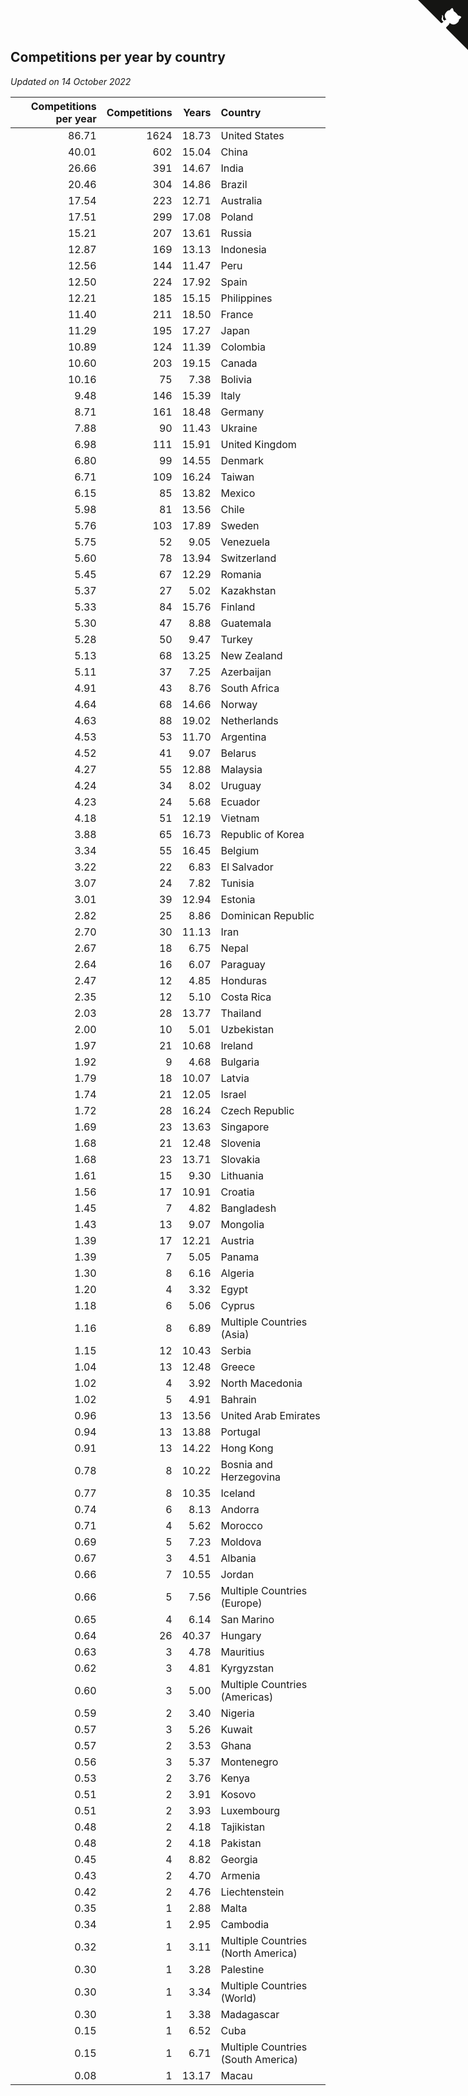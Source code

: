## Competitions per year by country

*Updated on 14 October 2022*

| Competitions per year | Competitions | Years | Country |
| ---: | ---: | ---: | :--- |
| 86.71 | 1624 | 18.73 | United States |
| 40.01 | 602 | 15.04 | China |
| 26.66 | 391 | 14.67 | India |
| 20.46 | 304 | 14.86 | Brazil |
| 17.54 | 223 | 12.71 | Australia |
| 17.51 | 299 | 17.08 | Poland |
| 15.21 | 207 | 13.61 | Russia |
| 12.87 | 169 | 13.13 | Indonesia |
| 12.56 | 144 | 11.47 | Peru |
| 12.50 | 224 | 17.92 | Spain |
| 12.21 | 185 | 15.15 | Philippines |
| 11.40 | 211 | 18.50 | France |
| 11.29 | 195 | 17.27 | Japan |
| 10.89 | 124 | 11.39 | Colombia |
| 10.60 | 203 | 19.15 | Canada |
| 10.16 | 75 | 7.38 | Bolivia |
| 9.48 | 146 | 15.39 | Italy |
| 8.71 | 161 | 18.48 | Germany |
| 7.88 | 90 | 11.43 | Ukraine |
| 6.98 | 111 | 15.91 | United Kingdom |
| 6.80 | 99 | 14.55 | Denmark |
| 6.71 | 109 | 16.24 | Taiwan |
| 6.15 | 85 | 13.82 | Mexico |
| 5.98 | 81 | 13.56 | Chile |
| 5.76 | 103 | 17.89 | Sweden |
| 5.75 | 52 | 9.05 | Venezuela |
| 5.60 | 78 | 13.94 | Switzerland |
| 5.45 | 67 | 12.29 | Romania |
| 5.37 | 27 | 5.02 | Kazakhstan |
| 5.33 | 84 | 15.76 | Finland |
| 5.30 | 47 | 8.88 | Guatemala |
| 5.28 | 50 | 9.47 | Turkey |
| 5.13 | 68 | 13.25 | New Zealand |
| 5.11 | 37 | 7.25 | Azerbaijan |
| 4.91 | 43 | 8.76 | South Africa |
| 4.64 | 68 | 14.66 | Norway |
| 4.63 | 88 | 19.02 | Netherlands |
| 4.53 | 53 | 11.70 | Argentina |
| 4.52 | 41 | 9.07 | Belarus |
| 4.27 | 55 | 12.88 | Malaysia |
| 4.24 | 34 | 8.02 | Uruguay |
| 4.23 | 24 | 5.68 | Ecuador |
| 4.18 | 51 | 12.19 | Vietnam |
| 3.88 | 65 | 16.73 | Republic of Korea |
| 3.34 | 55 | 16.45 | Belgium |
| 3.22 | 22 | 6.83 | El Salvador |
| 3.07 | 24 | 7.82 | Tunisia |
| 3.01 | 39 | 12.94 | Estonia |
| 2.82 | 25 | 8.86 | Dominican Republic |
| 2.70 | 30 | 11.13 | Iran |
| 2.67 | 18 | 6.75 | Nepal |
| 2.64 | 16 | 6.07 | Paraguay |
| 2.47 | 12 | 4.85 | Honduras |
| 2.35 | 12 | 5.10 | Costa Rica |
| 2.03 | 28 | 13.77 | Thailand |
| 2.00 | 10 | 5.01 | Uzbekistan |
| 1.97 | 21 | 10.68 | Ireland |
| 1.92 | 9 | 4.68 | Bulgaria |
| 1.79 | 18 | 10.07 | Latvia |
| 1.74 | 21 | 12.05 | Israel |
| 1.72 | 28 | 16.24 | Czech Republic |
| 1.69 | 23 | 13.63 | Singapore |
| 1.68 | 21 | 12.48 | Slovenia |
| 1.68 | 23 | 13.71 | Slovakia |
| 1.61 | 15 | 9.30 | Lithuania |
| 1.56 | 17 | 10.91 | Croatia |
| 1.45 | 7 | 4.82 | Bangladesh |
| 1.43 | 13 | 9.07 | Mongolia |
| 1.39 | 17 | 12.21 | Austria |
| 1.39 | 7 | 5.05 | Panama |
| 1.30 | 8 | 6.16 | Algeria |
| 1.20 | 4 | 3.32 | Egypt |
| 1.18 | 6 | 5.06 | Cyprus |
| 1.16 | 8 | 6.89 | Multiple Countries (Asia) |
| 1.15 | 12 | 10.43 | Serbia |
| 1.04 | 13 | 12.48 | Greece |
| 1.02 | 4 | 3.92 | North Macedonia |
| 1.02 | 5 | 4.91 | Bahrain |
| 0.96 | 13 | 13.56 | United Arab Emirates |
| 0.94 | 13 | 13.88 | Portugal |
| 0.91 | 13 | 14.22 | Hong Kong |
| 0.78 | 8 | 10.22 | Bosnia and Herzegovina |
| 0.77 | 8 | 10.35 | Iceland |
| 0.74 | 6 | 8.13 | Andorra |
| 0.71 | 4 | 5.62 | Morocco |
| 0.69 | 5 | 7.23 | Moldova |
| 0.67 | 3 | 4.51 | Albania |
| 0.66 | 7 | 10.55 | Jordan |
| 0.66 | 5 | 7.56 | Multiple Countries (Europe) |
| 0.65 | 4 | 6.14 | San Marino |
| 0.64 | 26 | 40.37 | Hungary |
| 0.63 | 3 | 4.78 | Mauritius |
| 0.62 | 3 | 4.81 | Kyrgyzstan |
| 0.60 | 3 | 5.00 | Multiple Countries (Americas) |
| 0.59 | 2 | 3.40 | Nigeria |
| 0.57 | 3 | 5.26 | Kuwait |
| 0.57 | 2 | 3.53 | Ghana |
| 0.56 | 3 | 5.37 | Montenegro |
| 0.53 | 2 | 3.76 | Kenya |
| 0.51 | 2 | 3.91 | Kosovo |
| 0.51 | 2 | 3.93 | Luxembourg |
| 0.48 | 2 | 4.18 | Tajikistan |
| 0.48 | 2 | 4.18 | Pakistan |
| 0.45 | 4 | 8.82 | Georgia |
| 0.43 | 2 | 4.70 | Armenia |
| 0.42 | 2 | 4.76 | Liechtenstein |
| 0.35 | 1 | 2.88 | Malta |
| 0.34 | 1 | 2.95 | Cambodia |
| 0.32 | 1 | 3.11 | Multiple Countries (North America) |
| 0.30 | 1 | 3.28 | Palestine |
| 0.30 | 1 | 3.34 | Multiple Countries (World) |
| 0.30 | 1 | 3.38 | Madagascar |
| 0.15 | 1 | 6.52 | Cuba |
| 0.15 | 1 | 6.71 | Multiple Countries (South America) |
| 0.08 | 1 | 13.17 | Macau |


<a href="https://github.com/jonatanklosko/wca_statistics" class="github-corner" aria-label="View source on Github"><svg width="80" height="80" viewBox="0 0 250 250" style="fill:#151513; color:#fff; position: absolute; top: 0; border: 0; right: 0;" aria-hidden="true"><path d="M0,0 L115,115 L130,115 L142,142 L250,250 L250,0 Z"></path><path d="M128.3,109.0 C113.8,99.7 119.0,89.6 119.0,89.6 C122.0,82.7 120.5,78.6 120.5,78.6 C119.2,72.0 123.4,76.3 123.4,76.3 C127.3,80.9 125.5,87.3 125.5,87.3 C122.9,97.6 130.6,101.9 134.4,103.2" fill="currentColor" style="transform-origin: 130px 106px;" class="octo-arm"></path><path d="M115.0,115.0 C114.9,115.1 118.7,116.5 119.8,115.4 L133.7,101.6 C136.9,99.2 139.9,98.4 142.2,98.6 C133.8,88.0 127.5,74.4 143.8,58.0 C148.5,53.4 154.0,51.2 159.7,51.0 C160.3,49.4 163.2,43.6 171.4,40.1 C171.4,40.1 176.1,42.5 178.8,56.2 C183.1,58.6 187.2,61.8 190.9,65.4 C194.5,69.0 197.7,73.2 200.1,77.6 C213.8,80.2 216.3,84.9 216.3,84.9 C212.7,93.1 206.9,96.0 205.4,96.6 C205.1,102.4 203.0,107.8 198.3,112.5 C181.9,128.9 168.3,122.5 157.7,114.1 C157.9,116.9 156.7,120.9 152.7,124.9 L141.0,136.5 C139.8,137.7 141.6,141.9 141.8,141.8 Z" fill="currentColor" class="octo-body"></path></svg></a><style>.github-corner:hover .octo-arm{animation:octocat-wave 560ms ease-in-out}@keyframes octocat-wave{0%,100%{transform:rotate(0)}20%,60%{transform:rotate(-25deg)}40%,80%{transform:rotate(10deg)}}@media (max-width:500px){.github-corner:hover .octo-arm{animation:none}.github-corner .octo-arm{animation:octocat-wave 560ms ease-in-out}}</style>
